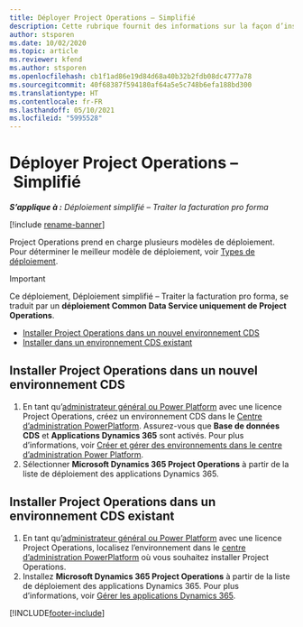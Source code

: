 ```yaml
---
title: Déployer Project Operations – Simplifié
description: Cette rubrique fournit des informations sur la façon d’installer le déploiement simplifié de Project Operations – Traiter la facturation pro forma.
author: stsporen
ms.date: 10/02/2020
ms.topic: article
ms.reviewer: kfend
ms.author: stsporen
ms.openlocfilehash: cb1f1ad86e19d84d68a40b32b2fdb08dc4777a78
ms.sourcegitcommit: 40f68387f594180af64a5e5c748b6efa188bd300
ms.translationtype: HT
ms.contentlocale: fr-FR
ms.lasthandoff: 05/10/2021
ms.locfileid: "5995528"
---
```

# <a name="deploy-project-operations---lite"></a>Déployer Project Operations – Simplifié

_**S’applique à :** Déploiement simplifié – Traiter la facturation pro forma_

[!include [rename-banner](~/includes/cc-data-platform-banner.md)]

Project Operations prend en charge plusieurs modèles de déploiement. Pour déterminer le meilleur modèle de déploiement, voir [Types de déploiement](determine-deployment-type.md).


> [!IMPORTANT]
> Ce déploiement, Déploiement simplifié – Traiter la facturation pro forma, se traduit par un **déploiement Common Data Service uniquement de Project Operations**.

- [Installer Project Operations dans un nouvel environnement CDS](#new)
- [Installer dans un environnement CDS existant](#existing)



## <a name="install-project-operations-to-a-new-cds-environment"></a><a name="new"></a>Installer Project Operations dans un nouvel environnement CDS

1. En tant qu’[administrateur général ou Power Platform](/power-platform/admin/global-service-administrators-can-administer-without-license) avec une licence Project Operations, créez un environnement CDS dans le [Centre d’administration PowerPlatform](https://admin.powerplatform.com). Assurez-vous que **Base de données CDS** et **Applications Dynamics 365** sont activés. Pour plus d’informations, voir [Créer et gérer des environnements dans le centre d’administration Power Platform](/power-platform/admin/create-environment#create-an-environment-in-the-power-platform-admin-center).
2. Sélectionner **Microsoft Dynamics 365 Project Operations** à partir de la liste de déploiement des applications Dynamics 365.


## <a name="install-project-operations-to-an-existing-cds-environment"></a><a name="existing"></a>Installer Project Operations dans un environnement CDS existant

1. En tant qu’[administrateur général ou Power Platform](/power-platform/admin/global-service-administrators-can-administer-without-license) avec une licence Project Operations, localisez l’environnement dans le [centre d’administration PowerPlatform](https://admin.powerplatform.com) où vous souhaitez installer Project Operations.
2. Installez **Microsoft Dynamics 365 Project Operations** à partir de la liste de déploiement des applications Dynamics 365. Pour plus d’informations, voir [Gérer les applications Dynamics 365](/power-platform/admin/manage-apps).




[!INCLUDE[footer-include](../includes/footer-banner.md)]